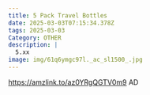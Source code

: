 ```yaml
---
title: 5 Pack Travel Bottles
date: 2025-03-03T07:15:34.378Z
tags: 2025-03-03
Category: OTHER
description: |
  5.xx
image: img/61q6ymgc97l._ac_sl1500_.jpg
---
```

https://amzlink.to/az0YRgQGTV0m9
AD